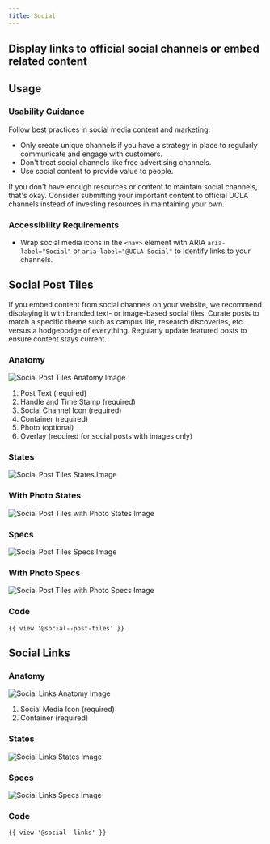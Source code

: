 ```yaml
---
title: Social
---
```

## Display links to official social channels or embed related content

## **Usage**

### **Usability Guidance**

Follow best practices in social media content and marketing:

* Only create unique channels if you have a strategy in place to regularly communicate and engage with customers.
* Don't treat social channels like free advertising channels.
* Use social content to provide value to people.

If you don't have enough resources or content to maintain social channels, that's okay. Consider submitting your important content to official UCLA channels instead of investing resources in maintaining your own.

### **Accessibility Requirements**

* Wrap social media icons in the `<nav>` element with ARIA `aria-label="Social"` or `aria-label="@UCLA Social"` to identify links to your channels.

## **Social Post Tiles**

If you embed content from social channels on your website, we recommend displaying it with branded text- or image-based social tiles. Curate posts to match a specific theme such as campus life, research discoveries, etc. versus a hodgepodge of everything. Regularly update featured posts to ensure content stays current.

### **Anatomy**

<img class="doc-images" alt="Social Post Tiles Anatomy Image" title="Social Post Tiles Anatomy Image" src="/build/docs/img/Social_Post_Tile/socialposttile-anatomy.jpg"/>

1. Post Text (required)
2. Handle and Time Stamp (required)
3. Social Channel Icon (required)
4. Container (required)
5. Photo (optional)
6. Overlay (required for social posts with images only)


### **States**

<img class="doc-images" alt="Social Post Tiles States Image" title="Social Post Tiles States Image" src="/build/docs/img/Social_Post_Tile/socialposttile-states.jpg"/>

### **With Photo States**

<img class="doc-images" alt="Social Post Tiles with Photo States Image" title="Social Post Tiles with Photo States Image" src="/build/docs/img/Social_Post_Tile/socialposttile-withphoto-states.jpg"/>

### **Specs**

<img class="doc-images" alt="Social Post Tiles Specs Image" title="Social Post Tiles Specs Image" src="/build/docs/img/Social_Post_Tile/socialposttile-specs.jpg"/>

### **With Photo Specs**

<img class="doc-images" alt="Social Post Tiles with Photo Specs Image" title="Social Post Tiles with Photo Specs Image" src="/build/docs/img/Social_Post_Tile/socialposttile-withphoto-states.jpg"/>

### **Code**

```
{{ view '@social--post-tiles' }}
```

## **Social Links**

### **Anatomy**

<img class="doc-images" alt="Social Links Anatomy Image" title="Social Links Anatomy Image" src="/build/docs/img/Social_Post_Tile/sociallinks-anatomy.jpg"/>

1. Social Media Icon (required)
2. Container (required)

### **States**

<img class="doc-images" alt="Social Links States Image" title="Social Links States Image" src="/build/docs/img/Social_Post_Tile/sociallinks-states.jpg"/>

### **Specs**

<img class="doc-images" alt="Social Links Specs Image" title="Social Links Specs Image" src="/build/docs/img/Social_Post_Tile/sociallinks-specs.jpg"/>

### **Code**

```
{{ view '@social--links' }}
```